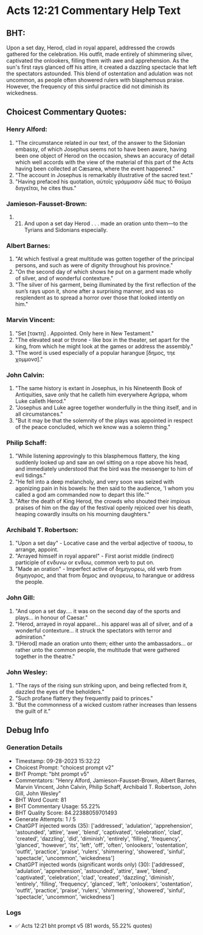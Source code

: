 # Acts 12:21 Commentary Help Text

## BHT:
Upon a set day, Herod, clad in royal apparel, addressed the crowds gathered for the celebration. His outfit, made entirely of shimmering silver, captivated the onlookers, filling them with awe and apprehension. As the sun's first rays glanced off his attire, it created a dazzling spectacle that left the spectators astounded. This blend of ostentation and adulation was not uncommon, as people often showered rulers with blasphemous praise. However, the frequency of this sinful practice did not diminish its wickedness.

## Choicest Commentary Quotes:
### Henry Alford:
1. "The circumstance related in our text, of the answer to the Sidonian embassy, of which Josephus seems not to have been aware, having been one object of Herod on the occasion, shews an accuracy of detail which well accords with the view of the material of this part of the Acts having been collected at Cæsarea, where the event happened."
2. "The account in Josephus is remarkably illustrative of the sacred text."
3. "Having prefaced his quotation, αὐτοῖς γράμμασιν ὧδὲ πως τὸ θαῦμα διηγεῖται, he cites thus."

### Jamieson-Fausset-Brown:
1. 21. And upon a set day Herod . . .
	made an oration unto them—to the Tyrians and Sidonians
	especially.

### Albert Barnes:
1. "At which festival a great multitude was gotten together of the principal persons, and such as were of dignity throughout his province."
2. "On the second day of which shows he put on a garment made wholly of silver, and of wonderful contexture."
3. "The silver of his garment, being illuminated by the first reflection of the sun’s rays upon it, shone after a surprising manner, and was so resplendent as to spread a horror over those that looked intently on him."

### Marvin Vincent:
1. "Set [τακτη] . Appointed. Only here in New Testament."
2. "The elevated seat or throne - like box in the theater, set apart for the king, from which he might look at the games or address the assembly."
3. "The word is used especially of a popular harangue [δημος, τηε χομμονσ]."

### John Calvin:
1. "The same history is extant in Josephus, in his Nineteenth Book of Antiquities, save only that he calleth him everywhere Agrippa, whom Luke calleth Herod."
2. "Josephus and Luke agree together wonderfully in the thing itself, and in all circumstances."
3. "But it may be that the solemnity of the plays was appointed in respect of the peace concluded, which we know was a solemn thing."

### Philip Schaff:
1. "While listening approvingly to this blasphemous flattery, the king suddenly looked up and saw an owl sitting on a rope above his head, and immediately understood that the bird was the messenger to him of evil tidings."
2. "He fell into a deep melancholy, and very soon was seized with agonizing pain in his bowels: he then said to the audience, 'I whom you called a god am commanded now to depart this life.'"
3. "After the death of King Herod, the crowds who shouted their impious praises of him on the day of the festival openly rejoiced over his death, heaping cowardly insults on his mourning daughters."

### Archibald T. Robertson:
1. "Upon a set day" - Locative case and the verbal adjective of τασσω, to arrange, appoint. 
2. "Arrayed himself in royal apparel" - First aorist middle (indirect) participle of ενδυνω or ενδυω, common verb to put on. 
3. "Made an oration" - Imperfect active of δημηγορεω, old verb from δημηγορος, and that from δημος and αγορευω, to harangue or address the people.

### John Gill:
1. "And upon a set day.... it was on the second day of the sports and plays... in honour of Caesar." 
2. "Herod, arrayed in royal apparel... his apparel was all of silver, and of a wonderful contexture... it struck the spectators with terror and admiration."
3. "[Herod] made an oration unto them; either unto the ambassadors... or rather unto the common people, the multitude that were gathered together in the theatre."

### John Wesley:
1. "The rays of the rising sun striking upon, and being reflected from it, dazzled the eyes of the beholders."
2. "Such profane flattery they frequently paid to princes."
3. "But the commonness of a wicked custom rather increases than lessens the guilt of it."


## Debug Info
### Generation Details
- Timestamp: 09-28-2023 15:32:22
- Choicest Prompt: "choicest prompt v2"
- BHT Prompt: "bht prompt v5"
- Commentators: "Henry Alford, Jamieson-Fausset-Brown, Albert Barnes, Marvin Vincent, John Calvin, Philip Schaff, Archibald T. Robertson, John Gill, John Wesley"
- BHT Word Count: 81
- BHT Commentary Usage: 55.22%
- BHT Quality Score: 84.22388059701493
- Generate Attempts: 1 / 5
- ChatGPT injected words (35):
	['addressed', 'adulation', 'apprehension', 'astounded', 'attire', 'awe', 'blend', 'captivated', 'celebration', 'clad', 'created', 'dazzling', 'did', 'diminish', 'entirely', 'filling', 'frequency', 'glanced', 'however', 'its', 'left', 'off', 'often', 'onlookers', 'ostentation', 'outfit', 'practice', 'praise', 'rulers', 'shimmering', 'showered', 'sinful', 'spectacle', 'uncommon', 'wickedness']
- ChatGPT injected words (significant words only) (30):
	['addressed', 'adulation', 'apprehension', 'astounded', 'attire', 'awe', 'blend', 'captivated', 'celebration', 'clad', 'created', 'dazzling', 'diminish', 'entirely', 'filling', 'frequency', 'glanced', 'left', 'onlookers', 'ostentation', 'outfit', 'practice', 'praise', 'rulers', 'shimmering', 'showered', 'sinful', 'spectacle', 'uncommon', 'wickedness']

### Logs
- ✅ Acts 12:21 bht prompt v5 (81 words, 55.22% quotes)